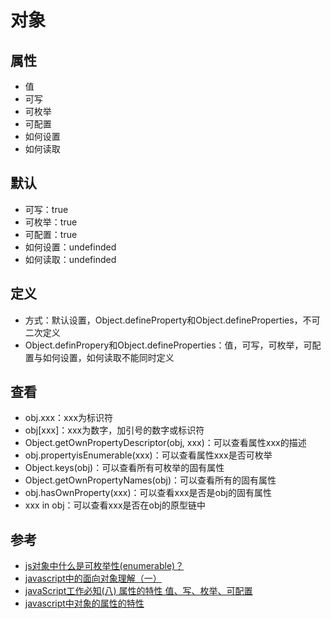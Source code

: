 ﻿# 对象

## 属性

- 值
- 可写
- 可枚举
- 可配置
- 如何设置
- 如何读取

## 默认

- 可写：true
- 可枚举：true
- 可配置：true
- 如何设置：undefinded
- 如何读取：undefinded

## 定义

- 方式：默认设置，Object.defineProperty和Object.defineProperties，不可二次定义
- Object.definPropery和Object.defineProperties：值，可写，可枚举，可配置与如何设置，如何读取不能同时定义

## 查看

- obj.xxx：xxx为标识符
- obj[xxx]：xxx为数字，加引号的数字或标识符
- Object.getOwnPropertyDescriptor(obj, xxx)：可以查看属性xxx的描述
- obj.propertyisEnumerable(xxx)：可以查看属性xxx是否可枚举
- Object.keys(obj)：可以查看所有可枚举的固有属性
- Object.getOwnPropertyNames(obj)：可以查看所有的固有属性
- obj.hasOwnProperty(xxx)：可以查看xxx是否是obj的固有属性
- xxx in obj：可以查看xxx是否在obj的原型链中


## 参考

- [js对象中什么是可枚举性(enumerable)？](https://segmentfault.com/a/1190000002953364)
- [javascript中的面向对象理解（一）](http://blog.csdn.net/u014516981/article/details/52865035)
- [javaScript工作必知(八) 属性的特性 值、写、枚举、可配置](http://www.cnblogs.com/fandong90/p/5543653.html)
- [javascript中对象的属性的特性](http://www.cnblogs.com/yugege/p/4823863.html)